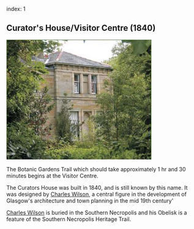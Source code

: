 index: 1

## Curator's House/Visitor Centre (1840)

![The Curator's House and Visitor Centre](images/curators-house.jpg)

The Botanic Gardens Trail which should take
approximately 1 hr and 30 minutes begins at the Visitor
Centre.

The Curators House was built in 1840, and is still known by
this name. It was designed by [Charles Wilson][1],
a central figure in the
development of Glasgow's architecture and town planning in the mid
19th century'

[Charles Wilson][1] is buried in the Southern Necropolis and his Obelisk is
a feature of the Southern Necropolis Heritage Trail.

[1]: /wiki.html?target=Charles_Wilson_(Scottish_architect)